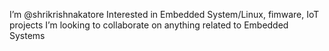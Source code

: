 I’m @shrikrishnakatore
Interested in Embedded System/Linux, fimware, IoT projects
I’m looking to collaborate on anything related to Embedded Systems
